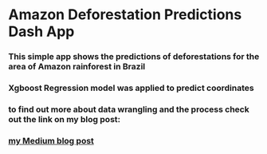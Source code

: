 # Amazon Deforestation Predictions Dash App

### This simple app shows the predictions of deforestations for the area of Amazon rainforest in Brazil

### Xgboost Regression model was applied to predict coordinates

### to find out more about data wrangling and the process check out the link on my blog post:

### [my Medium blog post](https://medium.com/@iuliia.stanina/can-we-predict-deforestation-in-amazon-forests-with-machine-learning-2dc7785e5e49)

